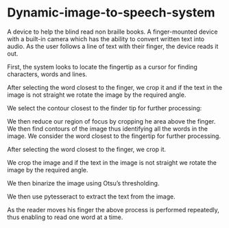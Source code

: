 # Dynamic-image-to-speech-system
A device to help the blind read non braille books. 
A finger-mounted device with a built-in camera which has the ability to convert written text into audio. 
As the user follows a line of text with their finger, the device reads it out.

First, the system looks to locate the fingertip as a cursor for finding characters, words and lines. 

After selecting the word closest to the finger, we crop it and if the text in the image is not straight we rotate the image by the required angle.

We select the contour closest to the finder tip for further processing:

We then reduce our region of focus by cropping he area above the finger. 
We then find contours of the image thus identifying all the words in the image. 
We consider the word closest to the fingertip for further processing.

After selecting the word closest to the finger, we crop it.

We crop the image and if the text in the image is not straight we rotate the image by the required angle.

We then binarize the image using Otsu’s thresholding. 

We then use pytesseract to extract the text from the image.

As the reader moves his finger the above process is performed repeatedly, thus enabling to read one word at a time.


